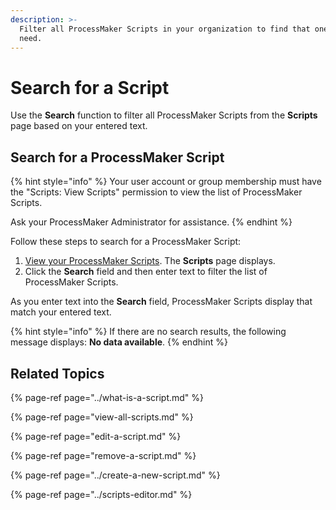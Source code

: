 ```yaml
---
description: >-
  Filter all ProcessMaker Scripts in your organization to find that one you
  need.
---
```


# Search for a Script

Use the **Search** function to filter all ProcessMaker Scripts from the **Scripts** page based on your entered text.

## Search for a ProcessMaker Script

{% hint style="info" %}
Your user account or group membership must have the "Scripts: View Scripts" permission to view the list of ProcessMaker Scripts.

Ask your ProcessMaker Administrator for assistance.
{% endhint %}

Follow these steps to search for a ProcessMaker Script:

1. [View your ProcessMaker Scripts](view-all-scripts.md). The **Scripts** page displays.
2. Click the **Search** field and then enter text to filter the list of ProcessMaker Scripts.

As you enter text into the **Search** field, ProcessMaker Scripts display that match your entered text.

{% hint style="info" %}
If there are no search results, the following message displays: **No data available**.
{% endhint %}

## Related Topics

{% page-ref page="../what-is-a-script.md" %}

{% page-ref page="view-all-scripts.md" %}

{% page-ref page="edit-a-script.md" %}

{% page-ref page="remove-a-script.md" %}

{% page-ref page="../create-a-new-script.md" %}

{% page-ref page="../scripts-editor.md" %}

